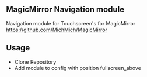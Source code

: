 ## MagicMirror Navigation module

Navigation module for Touchscreen's for MagicMirror 
https://github.com/MichMich/MagicMirror

## Usage

- Clone Repository
- Add module to config with position fullscreen_above
